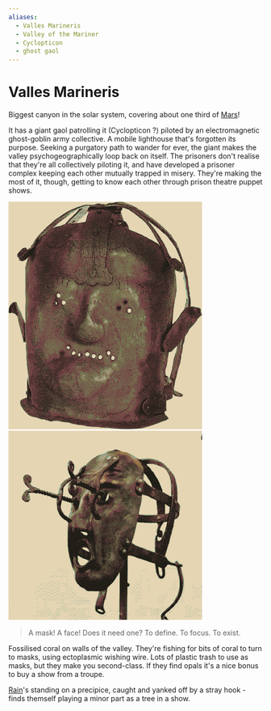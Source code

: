 ```yaml
---
aliases:
  - Valles Marineris
  - Valley of the Mariner
  - Cyclopticon
  - ghost gaol
---
```

# Valles Marineris
Biggest canyon in the solar system, covering about one third of [Mars](Mars.md)! 

It has a giant gaol patrolling it (Cyclopticon ?) piloted by an electromagnetic ghost-goblin army collective. A mobile lighthouse that's forgotten its purpose. Seeking a purgatory path to wander for ever, the giant makes the valley psychogeographically loop back on itself. The prisoners don't realise that they're all collectively piloting it, and have developed a prisoner complex keeping each other mutually trapped in misery. They're making the most of it, though, getting to know each other through prison theatre puppet shows.

![](img/flatface.png)
![](img/masochist.png)

> A mask! A face! Does it need one? To define. To focus. To exist.

Fossilised coral on walls of the valley. They're fishing for bits of coral to turn to masks, using ectoplasmic wishing wire. Lots of plastic trash to use as masks, but they make you second-class. If they find opals it's a nice bonus to buy a show from a troupe.

[Rain](Rain.md)'s standing on a precipice, caught and yanked off by a stray hook - finds themself playing a minor part as a tree in a show.

